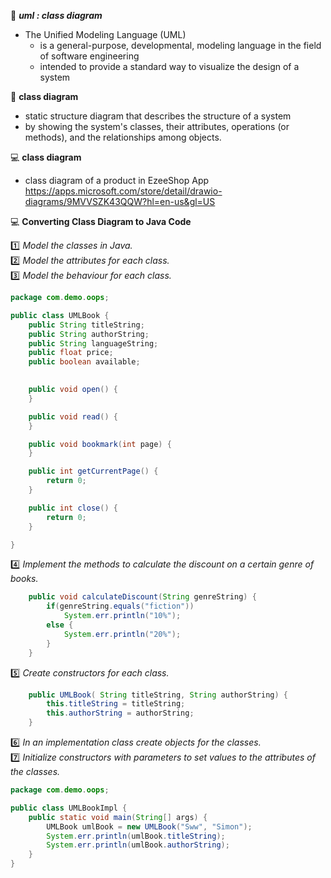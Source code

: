:beginner: _**uml : class diagram**_  

- The Unified Modeling Language (UML)
  -  is a general-purpose, developmental, modeling language in the field of software engineering
  -  intended to provide a standard way to visualize the design of a system

:book: **class diagram**  

- static structure diagram that describes the structure of a system
- by showing the system's classes, their attributes, operations (or methods), and the relationships among objects.

:computer: **class diagram**  
- class diagram of a product in EzeeShop App
https://apps.microsoft.com/store/detail/drawio-diagrams/9MVVSZK43QQW?hl=en-us&gl=US

:computer: **Converting Class Diagram to Java Code**  



:one: _Model the classes in Java._  
:two: _Model the attributes for each class._  
:three: _Model the behaviour for each class._  
```java
package com.demo.oops;

public class UMLBook {
	public String titleString;
	public String authorString;
	public String languageString;
	public float price;
	public boolean available;
   

	public void open() {
	}

	public void read() {
	}

	public void bookmark(int page) {
	}

	public int getCurrentPage() {
		return 0;
	}

	public int close() {
		return 0;
	}

}

```
:four: _Implement the methods to calculate the discount on a certain genre of books._  
```java
	public void calculateDiscount(String genreString) {
		if(genreString.equals("fiction"))
			System.err.println("10%");
		else {
			System.err.println("20%");
		}
	}
```

:five: _Create constructors for each class._  
```java
	public UMLBook( String titleString, String authorString) {
		this.titleString = titleString;
		this.authorString = authorString;
	}
```
:six: _In an implementation class create objects for the classes._  
:seven: _Initialize constructors with parameters to set values to the attributes of the classes._  
```java
package com.demo.oops;

public class UMLBookImpl {
	public static void main(String[] args) {
		UMLBook umlBook = new UMLBook("Sww", "Simon");
		System.err.println(umlBook.titleString);
		System.err.println(umlBook.authorString);
	}
}

```

